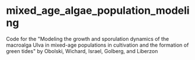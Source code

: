 # mixed_age_algae_population_modeling
Code for the "Modeling the growth and sporulation dynamics of the macroalga Ulva in mixed-age populations in cultivation and the formation of green tides" by Obolski, Wichard, Israel, Golberg, and Liberzon

